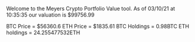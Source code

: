 Welcome to the Meyers Crypto Portfolio Value tool. 
As of 03/10/21 at 10:35:35 our valuation is $99756.99 

BTC Price = $56360.6
 ETH Price = $1835.61
BTC Holdings = 0.98BTC
 ETH holdings = 24.255477532ETH 
